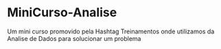 # MiniCurso-Analise
Um mini curso promovido pela Hashtag Treinamentos onde utilizamos da Analise de Dados para solucionar um problema
